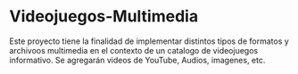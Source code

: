 # Videojuegos-Multimedia
 Este proyecto tiene la finalidad de implementar distintos tipos de formatos y archivoos multimedia en el contexto de un catalogo de videojuegos informativo. Se agregarán videos de YouTube, Audios, imagenes, etc.
